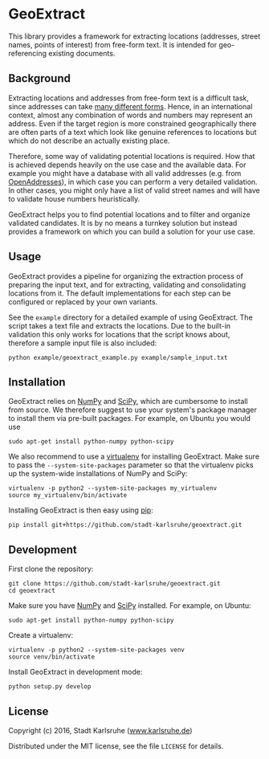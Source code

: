 # GeoExtract

This library provides a framework for extracting locations (addresses,
street names, points of interest) from free-form text. It is intended
for geo-referencing existing documents.


## Background

Extracting locations and addresses from free-form text is a difficult task,
since addresses can take [many different forms][falsehoods]. Hence, in an
international context, almost any combination of words and numbers may
represent an address. Even if the target region is more constrained
geographically there are often parts of a text which look like genuine
references to locations but which do not describe an actually existing place.

Therefore, some way of validating potential locations is required. How that
is achieved depends heavily on the use case and the available data. For example
you might have a database with all valid addresses (e.g. from
[OpenAddresses][openaddresses]), in which case you can perform a very detailed
validation. In other cases, you might only have a list of valid street names
and will have to validate house numbers heuristically.

GeoExtract helps you to find potential locations and to filter and organize
validated candidates. It is by no means a turnkey solution but instead provides
a framework on which you can build a solution for your use case.

[falsehoods]: https://www.mjt.me.uk/posts/falsehoods-programmers-believe-about-addresses/
[openaddresses]: https://openaddresses.io/


## Usage

GeoExtract provides a pipeline for organizing the extraction process of
preparing the input text, and for extracting, validating and consolidating
locations from it. The default implementations for each step can be configured
or replaced by your own variants.

See the `example` directory for a detailed example of using GeoExtract. The
script takes a text file and extracts the locations. Due to the built-in
validation this only works for locations that the script knows about, therefore
a sample input file is also included:

    python example/geoextract_example.py example/sample_input.txt


## Installation

GeoExtract relies on [NumPy][numpy] and [SciPy][scipy], which are cumbersome
to install from source. We therefore suggest to use your system's package
manager to install them via pre-built packages. For example, on Ubuntu you
would use

    sudo apt-get install python-numpy python-scipy

We also recommend to use a [virtualenv][virtualenv] for installing
GeoExtract. Make sure to pass the `--system-site-packages` parameter so that
the virtualenv picks up the system-wide installations of NumPy and SciPy:

    virtualenv -p python2 --system-site-packages my_virtualenv
    source my_virtualenv/bin/activate

Installing GeoExtract is then easy using [pip][pip]:

    pip install git+https://github.com/stadt-karlsruhe/geoextract.git


[numpy]: http://www.numpy.org/
[scipy]: https://www.scipy.org/
[virtualenv]: https://virtualenv.pypa.io
[pip]: https://pip.pypa.io


## Development

First clone the repository:

    git clone https://github.com/stadt-karlsruhe/geoextract.git
    cd geoextract

Make sure you have [NumPy][numpy] and [SciPy][scipy] installed. For example,
on Ubuntu:

    sudo apt-get install python-numpy python-scipy

Create a virtualenv:

    virtualenv -p python2 --system-site-packages venv
    source venv/bin/activate

Install GeoExtract in development mode:

    python setup.py develop


## License

Copyright (c) 2016, Stadt Karlsruhe (www.karlsruhe.de)

Distributed under the MIT license, see the file `LICENSE` for details.

